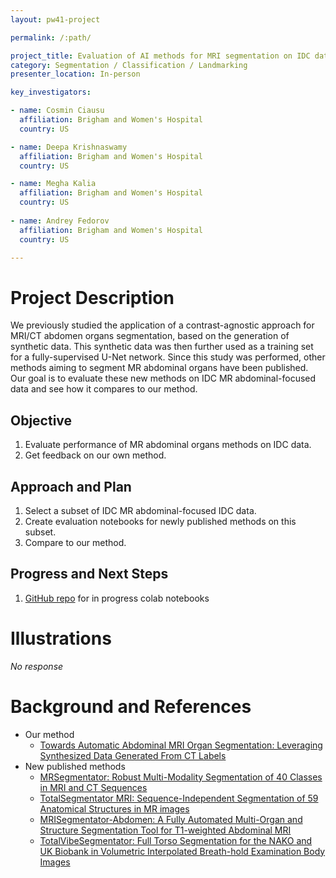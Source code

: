 ```yaml
---
layout: pw41-project

permalink: /:path/

project_title: Evaluation of AI methods for MRI segmentation on IDC data
category: Segmentation / Classification / Landmarking
presenter_location: In-person

key_investigators:

- name: Cosmin Ciausu
  affiliation: Brigham and Women's Hospital
  country: US

- name: Deepa Krishnaswamy
  affiliation: Brigham and Women's Hospital
  country: US

- name: Megha Kalia
  affiliation: Brigham and Women's Hospital
  country: US
  
- name: Andrey Fedorov
  affiliation: Brigham and Women's Hospital
  country: US

---
```


# Project Description

<!-- Add a short paragraph describing the project. -->


We previously studied the application of a contrast-agnostic approach for MRI/CT abdomen organs segmentation, based on the generation of synthetic data. This synthetic data was then further used as a training set for a fully-supervised U-Net network.
Since this study was performed, other methods aiming to segment MR abdominal organs have been published. Our goal is to evaluate these new methods on IDC MR abdominal-focused data and see how it compares to our method.




## Objective

<!-- Describe here WHAT you would like to achieve (what you will have as end result). -->


1. Evaluate performance of MR abdominal organs methods on IDC data.
2. Get feedback on our own method.



## Approach and Plan

<!-- Describe here HOW you would like to achieve the objectives stated above. -->


1. Select a subset of IDC MR abdominal-focused IDC data.
2. Create evaluation notebooks for newly published methods on this subset.
3. Compare to our method.



## Progress and Next Steps

<!-- Update this section as you make progress, describing of what you have ACTUALLY DONE.
     If there are specific steps that you could not complete then you can describe them here, too. -->


1. [GitHub repo](https://github.com/deepakri201/mr_seg) for in progress colab notebooks 




# Illustrations

<!-- Add pictures and links to videos that demonstrate what has been accomplished. -->


_No response_



# Background and References

<!-- If you developed any software, include link to the source code repository.
     If possible, also add links to sample data, and to any relevant publications. -->


- Our method 
  - [Towards Automatic Abdominal MRI Organ Segmentation: Leveraging Synthesized Data Generated From CT Labels](https://arxiv.org/abs/2403.15609)
- New published methods
  - [MRSegmentator: Robust Multi-Modality Segmentation of 40 Classes in MRI and CT Sequences](https://arxiv.org/pdf/2405.06463)
  - [TotalSegmentator MRI: Sequence-Independent Segmentation of 59 Anatomical Structures in MR images ](https://arxiv.org/abs/2405.19492)
  - [MRISegmentator-Abdomen: A Fully Automated Multi-Organ and Structure Segmentation Tool for T1-weighted Abdominal MRI](https://arxiv.org/abs/2405.05944)
  - [TotalVibeSegmentator: Full Torso Segmentation for the NAKO and UK Biobank in Volumetric Interpolated Breath-hold Examination Body Images](https://arxiv.org/abs/2406.00125)

